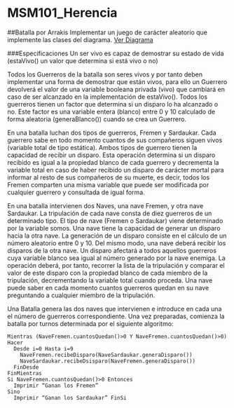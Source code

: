 # MSM101_Herencia
##Batalla por Arrakis
Implementar un juego de carácter aleatorio que implemente las clases del diagrama.
[Ver Diagrama](http://i.imgur.com/kqfRYX2.png)

###Especificaciones
Un ser vivo es capaz de demostrar su estado de vida (estaVivo() un valor que determina si está vivo o no)

Todos los Guerreros de la batalla son seres vivos y por tanto deben implementar una forma de demostrar que están vivos, para ello un Guerrero devolverá el valor de una variable booleana privada (vivo) que cambiará en caso de ser alcanzado en la implementación de estaVivo(). Todos los guerreros tienen un factor que determina si un disparo lo ha alcanzado o no. Este factor es una variable entera (blanco) entre 0 y 10 calculado de forma aleatoria (generaBlanco()) cuando se crea un Guerrero.

En una batalla luchan dos tipos de guerreros, Fremen y Sardaukar. Cada guerrero sabe en todo momento cuantos de sus compañeros siguen vivos (variable total de tipo estática). Ambos tipos de guerrero tienen la capacidad de recibir un disparo. Esta operación determina si un disparo recibido es igual a la propiedad blanco de cada guerrero y decrementa la variable total en caso de haber recibido un disparo de carácter mortal para informar al resto de sus compañeros de su muerte, es decir, todos los Fremen comparten una misma variable que puede ser modificada por cualquier guerrero y consultada de igual forma.

En una batalla intervienen dos Naves, una nave Fremen, y otra nave Sardaukar. La tripulación de cada nave consta de diez guerreros de un determinado tipo. El tipo de nave (Fremen o Sardaukar) viene determinado por la variable somos. Una nave tiene la capacidad de generar un disparo hacia la otra nave. La generación de un disparo consiste en el cálculo de un número aleatorio entre 0 y 10. Del mismo modo, una nave deberá recibir los disparos de la otra nave. Un disparo afectará a todos aquellos guerreros cuya variable blanco sea igual al número generado por la nave enemiga. La operación deberá, por tanto, recorrer la lista de la tripulación y comparar el valor de este disparo con la propiedad blanco de cada miembro de la tripulación, decrementando la variable total cuando proceda. Una nave puede saber en cada momento cuantos guerreros quedan en su nave preguntando a cualquier miembro de la tripulación.

Una Batalla genera las dos naves que intervienen e introduce en cada una el número de guerreros correspondiente. Una vez preparadas, comienza la batalla por turnos determinada por el siguiente algoritmo:
```
Mientras (NaveFremen.cuantosQuedan()>0 Y NaveFremen.cuantosQuedan()>0) Hacer 
  Desde i=0 Hasta i=9
    NaveFremen.recibeDisparo(NaveSardaukar.generaDisparo())
    NaveSardaukar.recibeDsisparo(NaveFremen.generaDisparo()) 
  FinDesde
FinMientras
Si NaveFremen.cuantosQuedan()>0 Entonces
  Imprimir “Ganan los Fremen” 
Sino
  Imprimir “Ganan los Sardaukar” FinSi
```
